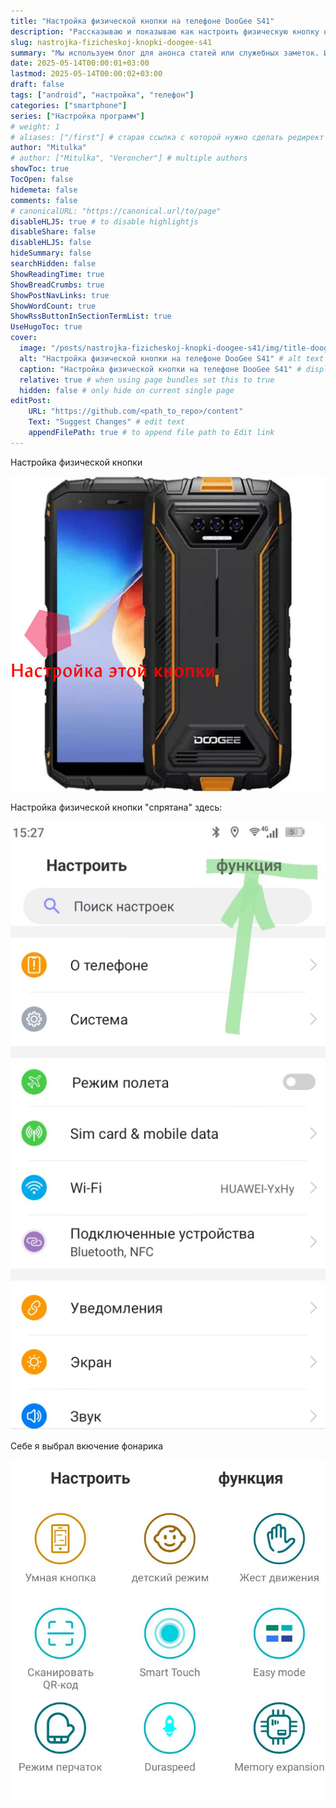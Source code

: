 ```yaml
---
title: "Настройка физической кнопки на телефоне DooGee S41"
description: "Рассказываю и показываю как настроить физическую кнопку на телефоне Doogee S41"
slug: nastrojka-fizicheskoj-knopki-doogee-s41
summary: "Мы используем блог для анонса статей или служебных заметок. Информация в них может быть не актуальной или даже не верной! Актуальную информацию смотрите в разделе «Проекты»."
date: 2025-05-14T00:00:01+03:00
lastmod: 2025-05-14T00:00:02+03:00
draft: false
tags: ["android", "настройка", "телефон"]
categories: ["smartphone"]
series: ["Настройка программ"]
# weight: 1
# aliases: ["/first"] # старая ссылка с которой нужно сделать редирект
author: "Mitulka"
# author: ["Mitulka", "Veroncher"] # multiple authors
showToc: true
TocOpen: false
hidemeta: false
comments: false
# canonicalURL: "https://canonical.url/to/page"
disableHLJS: true # to disable highlightjs
disableShare: false
disableHLJS: false
hideSummary: false
searchHidden: false
ShowReadingTime: true
ShowBreadCrumbs: true
ShowPostNavLinks: true
ShowWordCount: true
ShowRssButtonInSectionTermList: true
UseHugoToc: true
cover:
  image: "/posts/nastrojka-fizicheskoj-knopki-doogee-s41/img/title-doogee-s41-max-orange-button-tuning.jpg" # путь к обложке поста
  alt: "Настройка физической кнопки на телефоне DooGee S41" # alt text
  caption: "Настройка физической кнопки на телефоне DooGee S41" # display caption under cover
  relative: true # when using page bundles set this to true
  hidden: false # only hide on current single page
editPost:
    URL: "https://github.com/<path_to_repo>/content"
    Text: "Suggest Changes" # edit text
    appendFilePath: true # to append file path to Edit link
---
```


Настройка физической кнопки

![Настройка физической кнопки](img/1-doogee-s41-max-orange-button-tuning.jpg)

Настройка физической кнопки "спрятана" здесь:

![Настройка физической кнопки "спрятана" здесь](img/2-doogee-s41-max-orange-button-tuning.jpg)

Себе я выбрал вкючение фонарика

![Себе я выбрал вкючение фонарика](img/3-doogee-s41-max-orange-button-tuning.jpg)